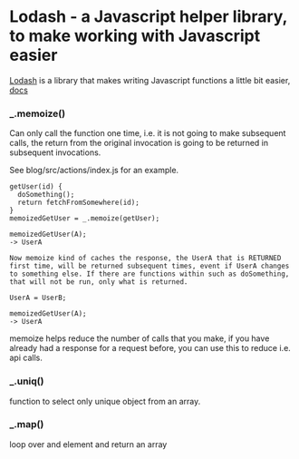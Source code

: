 # Lodash - a Javascript helper library, to make working with Javascript easier

[Lodash](https://lodash.com/) is a library that makes writing Javascript functions a little bit easier, [docs](https://lodash.com/docs/4.17.15)


### _.memoize()

Can only call the function one time, i.e. it is not going to make subsequent calls, the return from the original invocation is going to be returned in subsequent invocations.

See blog/src/actions/index.js for an example.

```
getUser(id) {
  doSomething();
  return fetchFromSomewhere(id);
}
memoizedGetUser = _.memoize(getUser);

memoizedGetUser(A);
-> UserA

Now memoize kind of caches the response, the UserA that is RETURNED first time, will be returned subsequent times, event if UserA changes to something else. If there are functions within such as doSomething, that will not be run, only what is returned.

UserA = UserB;

memoizedGetUser(A);
-> UserA
```

memoize helps reduce the number of calls that you make, if you have already had a response for a request before, you can use this to reduce i.e. api calls.

### _.uniq()

function to select only unique object from an array.

### _.map() 

loop over and element and return an array


